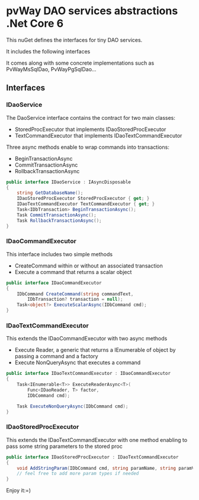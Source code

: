 # pvWay DAO services abstractions .Net Core 6

This nuGet defines the interfaces for tiny DAO services.

It includes the following interfaces

It comes along with some concrete implementations such as
PvWayMsSqlDao, PvWayPgSqlDao...

## Interfaces

### IDaoService

The DaoService interface contains the contract for two main 
classes:

* StoredProcExecutor that implements IDaoStoredProcExecutor
* TextCommandExecutor that implements IDaoTextCommandExecutor

Three async methods enable to wrap commands into transactions:
* BeginTransactionAsync 
* CommitTransactionAsync 
* RollbackTransactionAsync

``` csharp
public interface IDaoService : IAsyncDisposable
{
    string GetDatabaseName();
    IDaoStoredProcExecutor StoredProcExecutor { get; }
    IDaoTextCommandExecutor TextCommandExecutor { get; }
    Task<IDbTransaction> BeginTransactionAsync();
    Task CommitTransactionAsync();
    Task RollbackTransactionAsync();
}
```

### IDaoCommandExecutor

This interface includes two simple methods

* CreateCommand within or without an associated transaction
* Execute a command that returns a scalar object

``` csharp
public interface IDaoCommandExecutor
{
    IDbCommand CreateCommand(string commandText,
        IDbTransaction? transaction = null);
    Task<object?> ExecuteScalarAsync(IDbCommand cmd);
}
```

### IDaoTextCommandExecutor

This extends the IDaoCommandExecutor with two async methods

* Execute Reader, a generic that returns a IEnumerable of object by passing a command and a factory
* Execute NonQueryAsync that executes a command

``` csharp
public interface IDaoTextCommandExecutor : IDaoCommandExecutor
{
    Task<IEnumerable<T>> ExecuteReaderAsync<T>(
        Func<IDaoReader, T> factor,
        IDbCommand cmd);

    Task ExecuteNonQueryAsync(IDbCommand cmd);
}
```

### IDaoStoredProcExecutor

This extends the IDaoTextCommandExecutor with one method enabling
to pass some string parameters to the stored proc

``` csharp
public interface IDaoStoredProcExecutor : IDaoTextCommandExecutor
{
    void AddStringParam(IDbCommand cmd, string paramName, string paramValue);
    // feel free to add more param types if needed
}
```

Enjoy it:=)
